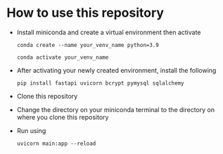 # How to use this repository

- Install miniconda and create a virtual environment then activate

  `conda create --name your_venv_name python=3.9`

  `conda activate your_venv_name`
  
- After activating your newly created environment, install the following

  `pip install fastapi uvicorn bcrypt pymysql sqlalchemy`

- Clone this repository
- Change the directory on your miniconda terminal to the directory on where you clone this repository
- Run using

  `uvicorn main:app --reload`
